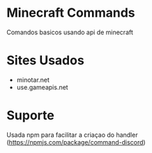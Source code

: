 # Minecraft Commands
Comandos basicos usando api de minecraft

# Sites Usados

- minotar.net
- use.gameapis.net

# Suporte
Usada npm para facilitar a criaçao do handler (https://npmjs.com/package/command-discord)
